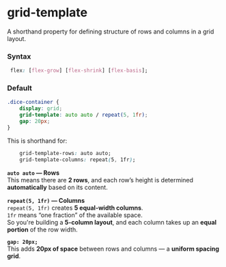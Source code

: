 # grid-template

A shorthand property for defining structure of rows and columns in a grid layout.

### Syntax

```css
 flex: [flex-grow] [flex-shrink] [flex-basis];
```

### Default

```css
.dice-container {
    display: grid;
    grid-template: auto auto / repeat(5, 1fr);
    gap: 20px;
}
```

This is shorthand for:
```css
    grid-template-rows: auto auto;
    grid-template-columns: repeat(5, 1fr);
```

**`auto auto` — Rows**  
This means there are **2 rows**, and each row’s height is determined **automatically** based on its content.

**`repeat(5, 1fr)` — Columns**  
`repeat(5, 1fr)` creates **5 equal-width columns**.  
`1fr` means “one fraction” of the available space.  
So you're building a **5-column layout**, and each column takes up an **equal portion** of the row width.

**`gap: 20px;`**  
This adds **20px of space** between rows and columns — a **uniform spacing grid**.
